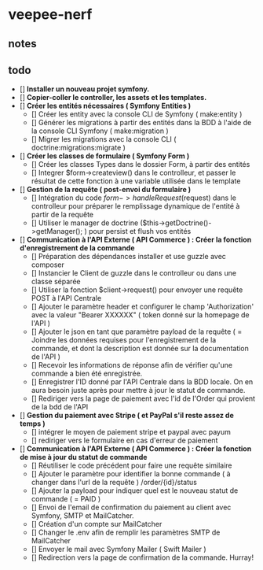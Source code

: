 # veepee-nerf

## notes

## todo

- [] **Installer un nouveau projet symfony.**
- [] **Copier-coller le controller, les assets et les templates.**
- [] **Créer les entités nécessaires ( Symfony Entities )**
  + [] Créer les entity avec la console CLI de Symfony ( make:entity )
  + [] Générer les migrations à partir des entités dans la BDD à l'aide de la console CLI Symfony ( make:migration )
  + [] Migrer les migrations avec la console CLI ( doctrine:migrations:migrate )
- [] **Créer les classes de formulaire ( Symfony Form )**
  + [] Créer les classes Types dans le dossier Form, à partir des entités
  + [] Integrer $form->createview() dans le controlleur, et passer le résultat de cette fonction à une variable utilisée dans le template
- [] **Gestion de la requête ( post-envoi du formulaire )**
  + [] Intégration du code $form->handleRequest($request) dans le controlleur pour préparer le remplissage dynamique de l'entité à partir de la requête
  + [] Utiliser le manager de doctrine ($this->getDoctrine()->getManager(); ) pour persist et flush vos entités
- [] **Communication à l'API Externe ( API Commerce ) : Créer la fonction d'enregistrement de la commande**
  + [] Préparation des dépendances installer et use guzzle avec composer
  + [] Instancier le Client de guzzle dans le controlleur ou dans une classe séparée
  + [] Utiliser la fonction $client->request() pour envoyer une requête POST à l'API Centrale
  + [] Ajouter le paramètre header et configurer le champ 'Authorization' avec la valeur "Bearer XXXXXX" ( token donné sur la homepage de l'API )
  + [] Ajouter le json en tant que paramètre payload de la requête ( = Joindre les données requises pour l'enregistrement de la commande, et dont la description est donnée sur la documentation de l'API )
  + [] Recevoir les informations de réponse afin de vérifier qu'une commande a bien été enregistrée.
  + [] Enregistrer l'ID donné par l'API Centrale dans la BDD locale. On en aura besoin juste après pour mettre à jour le statut de commande.
  + [] Rediriger vers la page de paiement avec l'id de l'Order qui provient de la bdd de l'API
- [] **Gestion du paiement avec Stripe ( et PayPal s'il reste assez de temps )**
  + [] intégrer le moyen de paiement stripe et paypal avec payum
  + [] rediriger vers le formulaire en cas d'erreur de paiement
- [] **Communication à l'API Externe ( API Commerce ) : Créer la fonction de mise à jour du statut de commande**
  + [] Réutiliser le code précédent pour faire une requête similaire
  + [] Ajouter le paramètre pour identifier la bonne commande ( à changer dans l'url de la requête ) ​/order​/{id}​/status
  + [] Ajouter la payload pour indiquer quel est le nouveau statut de commande ( = PAID )
  + [] Envoi de l'email de confirmation du paiement au client avec Symfony, SMTP et MailCatcher.
  + [] Création d'un compte sur MailCatcher
  + [] Changer le .env afin de remplir les paramètres SMTP de MailCatcher
  + [] Envoyer le mail avec Symfony Mailer ( Swift Mailer )
  + [] Redirection vers la page de confirmation de la commande. Hurray!